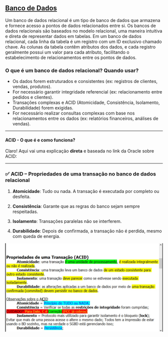 ## [Banco de Dados](https://www.oracle.com/database/what-is-a-relational-database/)

Um banco de dados relacional é um tipo de banco de dados que armazena e fornece acesso a pontos de dados relacionados entre si. Os bancos de dados relacionais são baseados no modelo relacional, uma maneira intuitiva e direta de representar dados em tabelas. Em um banco de dados relacional, cada linha da tabela é um registro com um ID exclusivo chamado chave. As colunas da tabela contêm atributos dos dados, e cada registro geralmente possui um valor para cada atributo, facilitando o estabelecimento de relacionamentos entre os pontos de dados.



### O que é um banco de dados relacional? Quando usar?

* Os dados forem estruturados e consistentes (ex: registros de clientes, vendas, produtos).
* For necessário garantir integridade referencial (ex: relacionamento entre pedidos e clientes).
* Transações complexas e ACID (Atomicidade, Consistência, Isolamento, Durabilidade) forem exigidas.
* For necessário realizar consultas complexas com base nos relacionamentos entre os dados (ex: relatórios financeiros, análises de vendas).

---

#### ACID - O que é e como funciona?

Claro! Aqui vai uma explicação **direta** e baseada no link da Oracle sobre ACID:

---

### ✅ ACID – Propriedades de uma transação no banco de dados relacional

1. **Atomicidade**:
   Tudo ou nada. A transação é executada por completo ou desfeita.

2. **Consistência**:
   Garante que as regras do banco sejam sempre respeitadas.

3. **Isolamento**:
   Transações paralelas não se interferem.

4. **Durabilidade**:
   Depois de confirmada, a transação não é perdida, mesmo com queda de energia.


![alt text](image-3.png)
